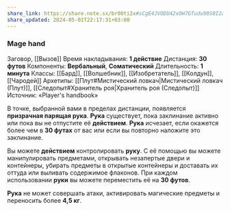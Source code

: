 ```yaml
---
share_link: https://share.note.sx/br00ti2x#sCgE4JVODU42xOH7GTudu90S8I2a+s8JPdsbPeO6hPw
share_updated: 2024-05-01T22:17:31+03:00
---
```

### Mage hand
Заговор, [[Вызов]]
Время накладывания: **1 действие**
Дистанция: **30 футов**
Компоненты: **Вербальный**, **Соматический**
Длительность: **1 минута**
Классы: [[Бард]], [[Волшебник]], [[Изобретатель]], [[Колдун]], [[Чародей]]
Архетипы: [[Плут#Мистический ловкач|Мистический ловкач (Плут)]], [[Следопыт#Хранитель роя|Хранитель роя (Следопыт)]]
Источник: «Player's handbook»

В точке, выбранной вами в пределах дистанции, появляется **призрачная парящая рука**. **Рука** существует, пока заклинание активно или пока вы не отпустите её **действием**. **Рука** исчезает, если окажется более чем в **30 футах** от вас или если вы повторно наложите это заклинание.  
  
Вы можете **действием** контролировать **руку**. С её помощью вы можете манипулировать предметами, открывать незапертые двери и контейнеры, убирать предметы в открытые контейнеры и доставать их оттуда или выливать содержимое флаконов. При каждом использовании **руки** вы можете переместить её на **30 футов**.  
  
**Рука** не может совершать атаки, активировать магические предметы и переносить более **4,5 кг**.